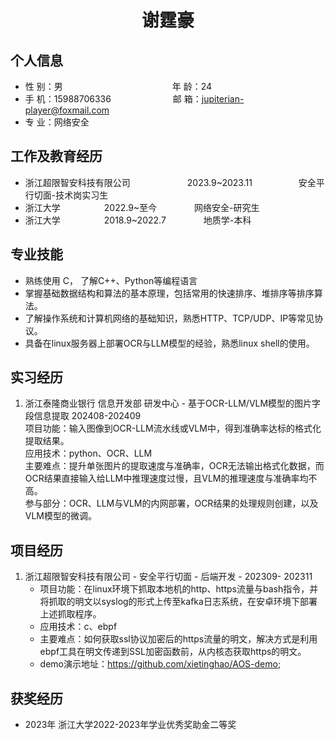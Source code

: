  <center>
     <h1>谢霆豪</h1>
 </center>

## 个人信息 

* 性 别：男&emsp;&emsp;&emsp;&emsp;&emsp;&emsp;&emsp;&emsp;&emsp;&emsp;&emsp;&emsp;&ensp;年 龄：24  
* 手 机：15988706336 &emsp;&emsp;&emsp;&emsp;&emsp;&emsp;&ensp;  邮 箱：jupiterian-player@foxmail.com    
* 专 业：网络安全 &emsp;&emsp;&emsp;&emsp;&emsp;

## 工作及教育经历

* 浙江超限智安科技有限公司&emsp;&emsp;&emsp;&emsp;&emsp;&emsp;&ensp;2023.9~2023.11&emsp;&emsp;&emsp;&emsp;&emsp; 安全平行切面-技术岗实习生    
* 浙江大学&emsp;&emsp;&emsp;&emsp;&emsp;2022.9~至今&emsp;&emsp;&emsp;&emsp; 网络安全-研究生         
* 浙江大学&emsp;&emsp;&emsp;&emsp;&emsp;2018.9~2022.7&emsp;&emsp;&emsp;&emsp; 地质学-本科  

## 专业技能

* 熟练使用 C， 了解C++、Python等编程语言
* 掌握基础数据结构和算法的基本原理，包括常用的快速排序、堆排序等排序算法。
* 了解操作系统和计算机网络的基础知识，熟悉HTTP、TCP/UDP、IP等常见协议。
* 具备在linux服务器上部署OCR与LLM模型的经验，熟悉linux shell的使用。

## 实习经历
1. 浙江泰隆商业银行 信息开发部 研发中心 - 基于OCR-LLM/VLM模型的图片字段信息提取 202408-202409<br>
    项目功能：输入图像到OCR-LLM流水线或VLM中，得到准确率达标的格式化提取结果。<br>
    应用技术：python、OCR、LLM<br>
    主要难点：提升单张图片的提取速度与准确率，OCR无法输出格式化数据，而OCR结果直接输入给LLM中推理速度过慢，且VLM的推理速度与准确率均不高。<br>
    参与部分：OCR、LLM与VLM的内网部署，OCR结果的处理规则创建，以及VLM模型的微调。<br>

## 项目经历

1. 浙江超限智安科技有限公司 - 安全平行切面 - 后端开发 - 202309- 202311 
    * 项目功能：在linux环境下抓取本地机的http、https流量与bash指令，并将抓取的明文以syslog的形式上传至kafka日志系统，在安卓环境下部署上述抓取程序。
    * 应用技术：c、ebpf
    * 主要难点：如何获取ssl协议加密后的https流量的明文，解决方式是利用ebpf工具在明文传递到SSL加密函数前，从内核态获取https的明文。
    * demo演示地址：https://github.com/xietinghao/AOS-demo;


## 获奖经历
* 2023年 浙江大学2022-2023年学业优秀奖助金二等奖





